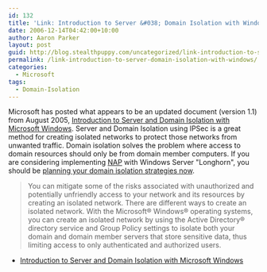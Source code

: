 ```yaml
---
id: 132
title: 'Link: Introduction to Server &#038; Domain Isolation with Windows'
date: 2006-12-14T04:42:00+10:00
author: Aaron Parker
layout: post
guid: http://blog.stealthpuppy.com/uncategorized/link-introduction-to-server-domain-isolation-with-windows
permalink: /link-introduction-to-server-domain-isolation-with-windows/
categories:
  - Microsoft
tags:
  - Domain-Isolation
---
```

Microsoft has posted what appears to be an updated document (version 1.1) from August 2005, [Introduction to Server and Domain Isolation with Microsoft Windows](http://www.microsoft.com/downloads/details.aspx?FamilyID=9a3e2b2b-695d-4ff9-bcb1-5f2f3001845e&DisplayLang=en). Server and Domain Isolation using IPSec is a great method for creating isolated networks to protect those networks from unwanted traffic. Domain isolation solves the problem where access to domain resources should only be from domain member computers. If you are considering implementing [NAP](http://www.microsoft.com/nap) with Windows Server "Longhorn", you should be [planning your domain isolation strategies now](http://www.microsoft.com/technet/security/guidance/architectureanddesign/ipsec/ipsecch4.mspx).

> You can mitigate some of the risks associated with unauthorized and potentially unfriendly access to your network and its resources by creating an isolated network. There are different ways to create an isolated network. With the Microsoft® Windows® operating systems, you can create an isolated network by using the Active Directory® directory service and Group Policy settings to isolate both your domain and domain member servers that store sensitive data, thus limiting access to only authenticated and authorized users.

  * [Introduction to Server and Domain Isolation with Microsoft Windows](http://www.microsoft.com/downloads/details.aspx?FamilyID=9a3e2b2b-695d-4ff9-bcb1-5f2f3001845e&DisplayLang=en)